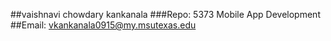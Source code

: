 ##vaishnavi chowdary kankanala
###Repo: 5373 Mobile App Development
##Email: vkankanala0915@my.msutexas.edu
